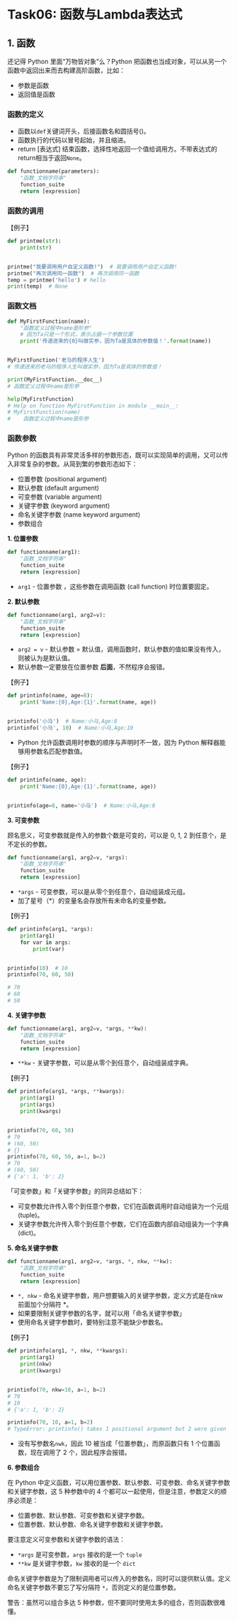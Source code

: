 # Task06: 函数与Lambda表达式

## 1. 函数

还记得 Python 里面“万物皆对象”么？Python 把函数也当成对象，可以从另一个函数中返回出来而去构建高阶函数，比如：

- 参数是函数
- 返回值是函数

### 函数的定义

- 函数以`def`关键词开头，后接函数名和圆括号()。
- 函数执行的代码以冒号起始，并且缩进。
- return [表达式] 结束函数，选择性地返回一个值给调用方。不带表达式的return相当于返回`None`。

```python
def functionname(parameters):
    "函数_文档字符串"
    function_suite
    return [expression]
```

### 函数的调用

【例子】

```python
def printme(str):
    print(str)


printme("我要调用用户自定义函数!")  # 我要调用用户自定义函数!
printme("再次调用同一函数")  # 再次调用同一函数
temp = printme('hello') # hello
print(temp)  # None
```

### 函数文档

```python
def MyFirstFunction(name):
    "函数定义过程中name是形参"
    # 因为Ta只是一个形式，表示占据一个参数位置
    print('传递进来的{0}叫做实参，因为Ta是具体的参数值！'.format(name))


MyFirstFunction('老马的程序人生')  
# 传递进来的老马的程序人生叫做实参，因为Ta是具体的参数值！

print(MyFirstFunction.__doc__)  
# 函数定义过程中name是形参

help(MyFirstFunction)
# Help on function MyFirstFunction in module __main__:
# MyFirstFunction(name)
#    函数定义过程中name是形参
```

### 函数参数

Python 的函数具有非常灵活多样的参数形态，既可以实现简单的调用，又可以传入非常复杂的参数。从简到繁的参数形态如下：

- 位置参数 (positional argument)
- 默认参数 (default argument)
- 可变参数 (variable argument)
- 关键字参数 (keyword argument)
- 命名关键字参数 (name keyword argument)
- 参数组合

**1. 位置参数**

```python
def functionname(arg1):
    "函数_文档字符串"
    function_suite
    return [expression]
```

- `arg1` - 位置参数 ，这些参数在调用函数 (call function) 时位置要固定。

**2. 默认参数**

```python
def functionname(arg1, arg2=v):
    "函数_文档字符串"
    function_suite
    return [expression]
```

- `arg2 = v` - 默认参数 = 默认值，调用函数时，默认参数的值如果没有传入，则被认为是默认值。
- 默认参数一定要放在位置参数 **后面**，不然程序会报错。

【例子】

```python
def printinfo(name, age=8):
    print('Name:{0},Age:{1}'.format(name, age))


printinfo('小马')  # Name:小马,Age:8
printinfo('小马', 10)  # Name:小马,Age:10
```

- Python 允许函数调用时参数的顺序与声明时不一致，因为 Python 解释器能够用参数名匹配参数值。

【例子】

```python
def printinfo(name, age):
    print('Name:{0},Age:{1}'.format(name, age))


printinfo(age=8, name='小马')  # Name:小马,Age:8
```

**3. 可变参数**

顾名思义，可变参数就是传入的参数个数是可变的，可以是 0, 1, 2 到任意个，是不定长的参数。

```python
def functionname(arg1, arg2=v, *args):
    "函数_文档字符串"
    function_suite
    return [expression]
```

- `*args` - 可变参数，可以是从零个到任意个，自动组装成元组。
- 加了星号（*）的变量名会存放所有未命名的变量参数。

【例子】

```python
def printinfo(arg1, *args):
    print(arg1)
    for var in args:
        print(var)


printinfo(10)  # 10
printinfo(70, 60, 50)

# 70
# 60
# 50
```

**4. 关键字参数**

```python
def functionname(arg1, arg2=v, *args, **kw):
    "函数_文档字符串"
    function_suite
    return [expression]
```

- `**kw` - 关键字参数，可以是从零个到任意个，自动组装成字典。

【例子】

```python
def printinfo(arg1, *args, **kwargs):
    print(arg1)
    print(args)
    print(kwargs)


printinfo(70, 60, 50)
# 70
# (60, 50)
# {}
printinfo(70, 60, 50, a=1, b=2)
# 70
# (60, 50)
# {'a': 1, 'b': 2}
```

「可变参数」和「关键字参数」的同异总结如下：

- 可变参数允许传入零个到任意个参数，它们在函数调用时自动组装为一个元组 (tuple)。
- 关键字参数允许传入零个到任意个参数，它们在函数内部自动组装为一个字典 (dict)。

**5. 命名关键字参数**

```python
def functionname(arg1, arg2=v, *args, *, nkw, **kw):
    "函数_文档字符串"
    function_suite
    return [expression]
```

- `*, nkw` - 命名关键字参数，用户想要输入的关键字参数，定义方式是在nkw 前面加个分隔符 *。
- 如果要限制关键字参数的名字，就可以用「命名关键字参数」
- 使用命名关键字参数时，要特别注意不能缺少参数名。

【例子】

```python
def printinfo(arg1, *, nkw, **kwargs):
    print(arg1)
    print(nkw)
    print(kwargs)


printinfo(70, nkw=10, a=1, b=2)
# 70
# 10
# {'a': 1, 'b': 2}

printinfo(70, 10, a=1, b=2)
# TypeError: printinfo() takes 1 positional argument but 2 were given
```

- 没有写参数名`nwk`，因此 10 被当成「位置参数」，而原函数只有 1 个位置函数，现在调用了 2 个，因此程序会报错。

**6. 参数组合**

在 Python 中定义函数，可以用位置参数、默认参数、可变参数、命名关键字参数和关键字参数，这 5 种参数中的 4 个都可以一起使用，但是注意，参数定义的顺序必须是：

- 位置参数、默认参数、可变参数和关键字参数。
- 位置参数、默认参数、命名关键字参数和关键字参数。

要注意定义可变参数和关键字参数的语法：

- `*args` 是可变参数，`args` 接收的是一个 `tuple`
- `**kw` 是关键字参数，`kw` 接收的是一个 `dict`

命名关键字参数是为了限制调用者可以传入的参数名，同时可以提供默认值。定义命名关键字参数不要忘了写分隔符 `*`，否则定义的是位置参数。

警告：虽然可以组合多达 5 种参数，但不要同时使用太多的组合，否则函数很难懂。

